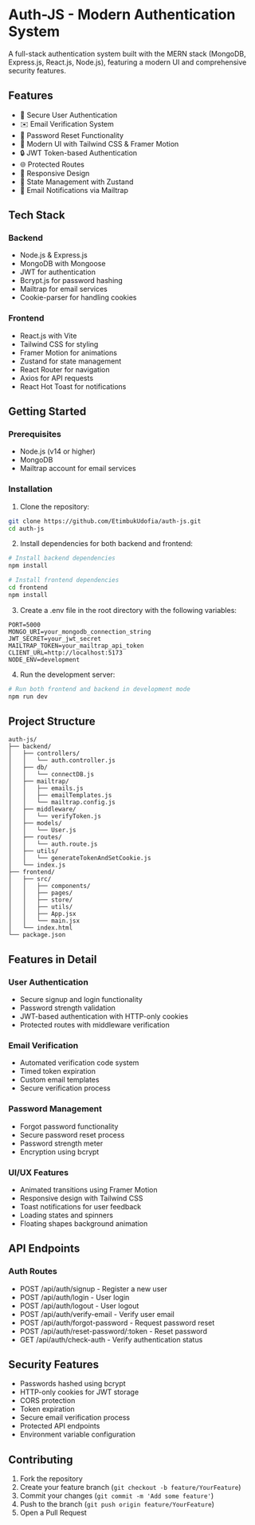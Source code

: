 # Auth-JS - Modern Authentication System

A full-stack authentication system built with the MERN stack (MongoDB, Express.js, React.js, Node.js), featuring a modern UI and comprehensive security features.

## Features

- 🔐 Secure User Authentication
- ✉️ Email Verification System
- 🔑 Password Reset Functionality
- 🎨 Modern UI with Tailwind CSS & Framer Motion
- 🔒 JWT Token-based Authentication
- 🌐 Protected Routes
- 📱 Responsive Design
- 🔄 State Management with Zustand
- 📧 Email Notifications via Mailtrap

## Tech Stack

### Backend

- Node.js & Express.js
- MongoDB with Mongoose
- JWT for authentication
- Bcrypt.js for password hashing
- Mailtrap for email services
- Cookie-parser for handling cookies

### Frontend

- React.js with Vite
- Tailwind CSS for styling
- Framer Motion for animations
- Zustand for state management
- React Router for navigation
- Axios for API requests
- React Hot Toast for notifications

## Getting Started

### Prerequisites

- Node.js (v14 or higher)
- MongoDB
- Mailtrap account for email services

### Installation

1. Clone the repository:

```bash
git clone https://github.com/EtimbukUdofia/auth-js.git
cd auth-js
```

2. Install dependencies for both backend and frontend:

```bash
# Install backend dependencies
npm install

# Install frontend dependencies
cd frontend
npm install
```

3. Create a .env file in the root directory with the following variables:

```env
PORT=5000
MONGO_URI=your_mongodb_connection_string
JWT_SECRET=your_jwt_secret
MAILTRAP_TOKEN=your_mailtrap_api_token
CLIENT_URL=http://localhost:5173
NODE_ENV=development
```

4. Run the development server:

```bash
# Run both frontend and backend in development mode
npm run dev
```

## Project Structure

```
auth-js/
├── backend/
│   ├── controllers/
│   │   └── auth.controller.js
│   ├── db/
│   │   └── connectDB.js
│   ├── mailtrap/
│   │   ├── emails.js
│   │   ├── emailTemplates.js
│   │   └── mailtrap.config.js
│   ├── middleware/
│   │   └── verifyToken.js
│   ├── models/
│   │   └── User.js
│   ├── routes/
│   │   └── auth.route.js
│   ├── utils/
│   │   └── generateTokenAndSetCookie.js
│   └── index.js
├── frontend/
│   ├── src/
│   │   ├── components/
│   │   ├── pages/
│   │   ├── store/
│   │   ├── utils/
│   │   ├── App.jsx
│   │   └── main.jsx
│   └── index.html
└── package.json
```

## Features in Detail

### User Authentication

- Secure signup and login functionality
- Password strength validation
- JWT-based authentication with HTTP-only cookies
- Protected routes with middleware verification

### Email Verification

- Automated verification code system
- Timed token expiration
- Custom email templates
- Secure verification process

### Password Management

- Forgot password functionality
- Secure password reset process
- Password strength meter
- Encryption using bcrypt

### UI/UX Features

- Animated transitions using Framer Motion
- Responsive design with Tailwind CSS
- Toast notifications for user feedback
- Loading states and spinners
- Floating shapes background animation

## API Endpoints

### Auth Routes

- POST /api/auth/signup - Register a new user
- POST /api/auth/login - User login
- POST /api/auth/logout - User logout
- POST /api/auth/verify-email - Verify user email
- POST /api/auth/forgot-password - Request password reset
- POST /api/auth/reset-password/:token - Reset password
- GET /api/auth/check-auth - Verify authentication status

## Security Features

- Passwords hashed using bcrypt
- HTTP-only cookies for JWT storage
- CORS protection
- Token expiration
- Secure email verification process
- Protected API endpoints
- Environment variable configuration

## Contributing

1. Fork the repository
2. Create your feature branch (`git checkout -b feature/YourFeature`)
3. Commit your changes (`git commit -m 'Add some feature'`)
4. Push to the branch (`git push origin feature/YourFeature`)
5. Open a Pull Request

<!-- ## License

This project is licensed under the ISC License. -->
